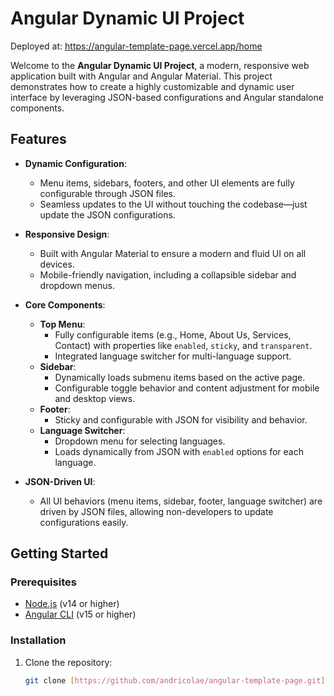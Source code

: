 # Angular Dynamic UI Project

Deployed at: https://angular-template-page.vercel.app/home

Welcome to the **Angular Dynamic UI Project**, a modern, responsive web application built with Angular and Angular Material. This project demonstrates how to create a highly customizable and dynamic user interface by leveraging JSON-based configurations and Angular standalone components.

## **Features**
- **Dynamic Configuration**: 
  - Menu items, sidebars, footers, and other UI elements are fully configurable through JSON files.
  - Seamless updates to the UI without touching the codebase—just update the JSON configurations.

- **Responsive Design**:
  - Built with Angular Material to ensure a modern and fluid UI on all devices.
  - Mobile-friendly navigation, including a collapsible sidebar and dropdown menus.

- **Core Components**:
  - **Top Menu**:
    - Fully configurable items (e.g., Home, About Us, Services, Contact) with properties like `enabled`, `sticky`, and `transparent`.
    - Integrated language switcher for multi-language support.
  - **Sidebar**:
    - Dynamically loads submenu items based on the active page.
    - Configurable toggle behavior and content adjustment for mobile and desktop views.
  - **Footer**:
    - Sticky and configurable with JSON for visibility and behavior.
  - **Language Switcher**:
    - Dropdown menu for selecting languages.
    - Loads dynamically from JSON with `enabled` options for each language.

- **JSON-Driven UI**:
  - All UI behaviors (menu items, sidebar, footer, language switcher) are driven by JSON files, allowing non-developers to update configurations easily.

## **Getting Started**

### **Prerequisites**
- [Node.js](https://nodejs.org/) (v14 or higher)
- [Angular CLI](https://angular.io/cli) (v15 or higher)

### **Installation**
1. Clone the repository:
   ```bash
   git clone [https://github.com/andricolae/angular-template-page.git]
